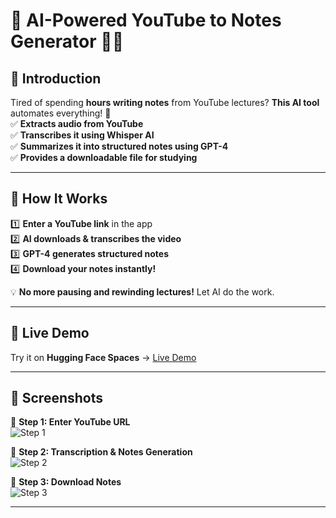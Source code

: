 # 🚀 AI-Powered YouTube to Notes Generator 🎥📝  

## 📌 Introduction  
Tired of spending **hours writing notes** from YouTube lectures? **This AI tool** automates everything! 🚀  
✅ **Extracts audio from YouTube**  
✅ **Transcribes it using Whisper AI**  
✅ **Summarizes it into structured notes using GPT-4**  
✅ **Provides a downloadable file for studying**  

---

## 🔧 How It Works  
1️⃣ **Enter a YouTube link** in the app  
2️⃣ **AI downloads & transcribes the video**  
3️⃣ **GPT-4 generates structured notes**  
4️⃣ **Download your notes instantly!**  

💡 **No more pausing and rewinding lectures!** Let AI do the work.  

---

## 🚀 Live Demo  
Try it on **Hugging Face Spaces** → [Live Demo](https://huggingface.co/spaces/YourProject)  

---

## 📸 Screenshots  
📌 **Step 1: Enter YouTube URL**  
![Step 1](https://your-image-url.com/step1.png)  

📌 **Step 2: Transcription & Notes Generation**  
![Step 2](https://your-image-url.com/step2.png)  

📌 **Step 3: Download Notes**  
![Step 3](https://your-image-url.com/step3.png)  

---





